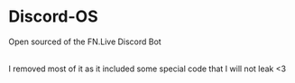 # Discord-OS
Open sourced of the FN.Live Discord Bot<br><br>

I removed most of it as it included some special code that I will not leak <3

